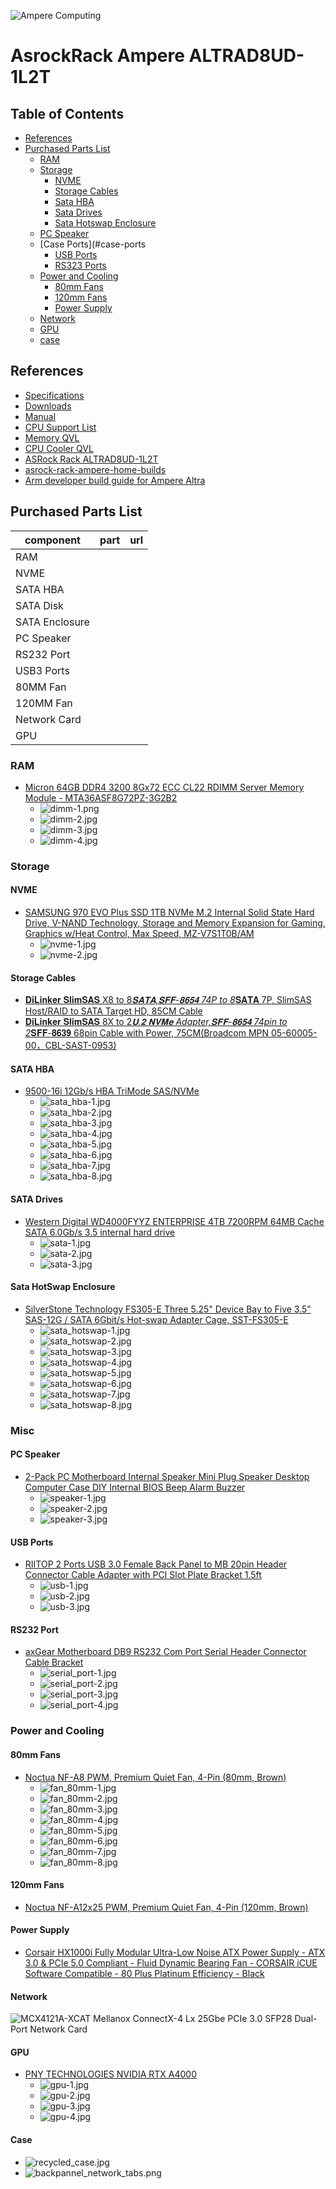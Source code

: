 ![Ampere Computing](https://avatars2.githubusercontent.com/u/34519842?s=400&u=1d29afaac44f477cbb0226139ec83f73faefe154&v=4)

# AsrockRack Ampere ALTRAD8UD-1L2T

## Table of Contents
* [References](#references)
* [Purchased Parts List](#purchased-parts-list)
  * [RAM](#ram)
  * [Storage](#storage)
    * [NVME](#nvme)
    * [Storage Cables](#storage-cables)
    * [Sata HBA](#sata-hba)
    * [Sata Drives](#sata-drives)
    * [Sata Hotswap Enclosure](#sata-hotswap-enclosure)
  * [PC Speaker](#pc-speaker)
  * [Case Ports](#case-ports
    * [USB Ports](#usb-ports)
    * [RS323 Ports](#rs232-port)
  * [Power and Cooling](#power-and-cooling)
    * [80mm Fans](#80mm-fans)
    * [120mm Fans](#120mm-fans)
    * [Power Supply](#power-supply)
  * [Network](#network)
  * [GPU](#gpu)
  * [case](#case)

## References

* [Specifications](https://www.asrockrack.com/general/productdetail.asp?Model=ALTRAD8UD-1L2T#Specifications)
* [Downloads](https://www.asrockrack.com/general/productdetail.asp?Model=ALTRAD8UD-1L2T#Download)
* [Manual](https://www.asrockrack.com/general/productdetail.asp?Model=ALTRAD8UD-1L2T#Manual)
* [CPU Support List](https://www.asrockrack.com/general/productdetail.asp?Model=ALTRAD8UD-1L2T#CPU)
* [Memory QVL](https://www.asrockrack.com/general/productdetail.asp?Model=ALTRAD8UD-1L2T#Memory)
* [CPU Cooler QVL](https://www.asrockrack.com/support/CPUCooler/ALTRAD8UD-1L2T1)
* [ASRock Rack ALTRAD8UD-1L2T](https://www.asrockrack.com/general/productdetail.asp?Model=ALTRAD8UD-1L2T#Memory)
* [asrock-rack-ampere-home-builds](https://community.amperecomputing.com/t/asrock-rack-ampere-home-builds/769/36)
* [Arm developer build guide for Ampere Altra](https://community.amperecomputing.com/t/arm-developer-build-guide-for-ampere-altra/786)

## Purchased Parts List

|component|part|url|
| --- | --- | --- |
| RAM | | | 
| NVME | | |
| SATA HBA | | | 
| SATA Disk | | | 
| SATA Enclosure | | | 
| PC Speaker | | | 
| RS232 Port | | | 
| USB3 Ports | | | 
| 80MM Fan | | | 
| 120MM Fan | | | 
| Network Card | | | 
| GPU | | | 

### RAM

* [Micron 64GB DDR4 3200 8Gx72 ECC CL22 RDIMM Server Memory Module - MTA36ASF8G72PZ-3G2B2](https://www.newegg.com/micron-64gb-288-pin-ddr4-sdram/p/1FR-009G-00004?item=9SIA7S6JP41456&utm_source=transactional&utm_medium=email&cm_mmc=TEMC-Delivery-Notice-USA-_-101932&utm_campaign=TEMC-Delivery-Notice-USA-_-101932)
  * ![dimm-1.png](./img/dimm-1.png)
  * ![dimm-2.jpg](./img/dimm-2.jpg)
  * ![dimm-3.jpg](./img/dimm-3.jpg)
  * ![dimm-4.jpg](./img/dimm-4.jpg)

### Storage

#### NVME
* [SAMSUNG 970 EVO Plus SSD 1TB NVMe M.2 Internal Solid State Hard Drive, V-NAND Technology, Storage and Memory Expansion for Gaming, Graphics w/Heat Control, Max Speed, MZ-V7S1T0B/AM](https://www.amazon.com/gp/product/B07MFZY2F2/ref=ppx_yo_dt_b_asin_title_o02_s00?ie=UTF8&th=1)
  * ![nvme-1.jpg](./img/nvme-1.jpg)
  * ![nvme-2.jpg](./img/nvme-2.jpg)

#### Storage Cables

* [𝐃𝐢𝐋𝐢𝐧𝐤𝐞𝐫 𝐒𝐥𝐢𝐦𝐒𝐀𝐒 X8 to 8*𝐒𝐀𝐓𝐀,𝐒𝐅𝐅-𝟖𝟔𝟓𝟒 74P to 8*𝐒𝐀𝐓𝐀 7P, SlimSAS Host/RAID to SATA Target HD, 85CM Cable](https://www.amazon.com/dp/B09S3NKZNZ?ref=ppx_yo2ov_dt_b_fed_asin_title)
* [𝐃𝐢𝐋𝐢𝐧𝐤𝐞𝐫 𝐒𝐥𝐢𝐦𝐒𝐀𝐒 8X to 2*𝐔.𝟐 𝐍𝐕𝐌𝐞 Adapter,𝐒𝐅𝐅-𝟖𝟔𝟓𝟒 74pin to 2*𝐒𝐅𝐅-𝟖𝟔𝟑𝟗 68pin Cable with Power, 75CM(Broadcom MPN 05-60005-00，CBL-SAST-0953)](https://www.amazon.com/dp/B098JBS7QD?ref=ppx_yo2ov_dt_b_fed_asin_title)

#### SATA HBA
* [9500-16i 12Gb/s HBA TriMode SAS/NVMe](https://www.amazon.com/dp/B08926P9R4?ref=ppx_yo2ov_dt_b_fed_asin_title)
  * ![sata_hba-1.jpg](./img/sata_hba-1.jpg)
  * ![sata_hba-2.jpg](./img/sata_hba-2.jpg)
  * ![sata_hba-3.jpg](./img/sata_hba-3.jpg)
  * ![sata_hba-4.jpg](./img/sata_hba-4.jpg)
  * ![sata_hba-5.jpg](./img/sata_hba-6.jpg)
  * ![sata_hba-6.jpg](./img/sata_hba-6.jpg)
  * ![sata_hba-7.jpg](./img/sata_hba-7.jpg)
  * ![sata_hba-8.jpg](./img/sata_hba-8.jpg)

#### SATA Drives
* [Western Digital WD4000FYYZ ENTERPRISE 4TB 7200RPM 64MB Cache SATA 6.0Gb/s 3.5 internal hard drive](https://www.amazon.com/Western-Digital-WD4000FYYZ-ENTERPRISE-internal/dp/B00CVT9UH2/ref=sr_1_3?crid=27PI74WQQZOCI&dib=eyJ2IjoiMSJ9.ogxAhN4wR1NH4UnfQJC84Xj1p62sw3-QWS49RqSMCMWYDnZYBB98c5kf-7p4nUg9CxtWxNuvko8tc17ekqBsh6db4SYKuwhwV1TtwDrFXQW1T5EiQK7GBkt0VXv3dzGcY-go_gIA2fEBMtXugrw8hkqksqCzJcYTtNW0M7Zm2BjpFVNHm0MpLp7BK6wskZaYqcee4icygOe97_XENR6v1I32Nx2Sbv2vxUch5MABV1Y.gn76R_ivLkIQ3L657GsVfVMEO3geysKosclT3NzgsAU&dib_tag=se&keywords=wd4000fyyz%2B4tb&qid=1733937411&sprefix=WD4000FYYZ%2Caps%2C140&sr=8-3&th=1)
  * ![sata-1.jpg](./img/sata-1.jpg)
  * ![sata-2.jpg](./img/sata-2.jpg)
  * ![sata-3.jpg](./img/sata-3.jpg)

#### Sata HotSwap Enclosure
* [SilverStone Technology FS305-E Three 5.25" Device Bay to Five 3.5" SAS-12G / SATA 6Gbit/s Hot-swap Adapter Cage, SST-FS305-E](https://www.amazon.com/dp/B0BR8PSJ9V?ref=ppx_yo2ov_dt_b_fed_asin_title)
  * ![sata_hotswap-1.jpg](./img/sata_hotswap-1.jpg)
  * ![sata_hotswap-2.jpg](./img/sata_hotswap-2.jpg)
  * ![sata_hotswap-3.jpg](./img/sata_hotswap-3.jpg)
  * ![sata_hotswap-4.jpg](./img/sata_hotswap-4.jpg)
  * ![sata_hotswap-5.jpg](./img/sata_hotswap-5.jpg)
  * ![sata_hotswap-6.jpg](./img/sata_hotswap-6.jpg)
  * ![sata_hotswap-7.jpg](./img/sata_hotswap-7.jpg)
  * ![sata_hotswap-8.jpg](./img/sata_hotswap-8.jpg)

### Misc

#### PC Speaker

* [2-Pack PC Motherboard Internal Speaker Mini Plug Speaker Desktop Computer Case DIY Internal BIOS Beep Alarm Buzzer](https://www.amazon.com/gp/product/B0BKG3YB3X/ref=ppx_yo_dt_b_asin_title_o01_s00?ie=UTF8&psc=1)
  * ![speaker-1.jpg](./img/speaker-1.jpg)
  * ![speaker-2.jpg](./img/speaker-2.jpg)
  * ![speaker-3.jpg](./img/speaker-3.jpg)

#### USB Ports

* [RIITOP 2 Ports USB 3.0 Female Back Panel to MB 20pin Header Connector Cable Adapter with PCI Slot Plate Bracket 1.5ft](https://www.amazon.com/gp/product/B01KJPUI5W/ref=ppx_yo_dt_b_asin_title_o06_s00?ie=UTF8&th=1)
  * ![usb-1.jpg](./img/usb-1.jpg)
  * ![usb-2.jpg](./img/usb-2.jpg)
  * ![usb-3.jpg](./img/usb-3.jpg)

#### RS232 Port

* [axGear Motherboard DB9 RS232 Com Port Serial Header Connector Cable Bracket](https://www.amazon.com/dp/B072BBM6VP?ref=ppx_yo2ov_dt_b_fed_asin_title)
  * ![serial_port-1.jpg](./img/serial_port-1.jpg)
  * ![serial_port-2.jpg](./img/serial_port-2.jpg)
  * ![serial_port-3.jpg](./img/serial_port-3.jpg)
  * ![serial_port-4.jpg](./img/serial_port-4.jpg)

### Power and Cooling

#### 80mm Fans
* [Noctua NF-A8 PWM, Premium Quiet Fan, 4-Pin (80mm, Brown)](https://www.amazon.com/gp/product/B00NEMG62M/ref=ppx_yo_dt_b_asin_title_o03_s00?ie=UTF8&th=1)
  * ![fan_80mm-1.jpg](./img/fan_80mm-1.jpg)
  * ![fan_80mm-2.jpg](./img/fan_80mm-2.jpg)
  * ![fan_80mm-3.jpg](./img/fan_80mm-3.jpg)
  * ![fan_80mm-4.jpg](./img/fan_80mm-4.jpg)
  * ![fan_80mm-5.jpg](./img/fan_80mm-5.jpg)
  * ![fan_80mm-6.jpg](./img/fan_80mm-6.jpg)
  * ![fan_80mm-7.jpg](./img/fan_80mm-7.jpg)
  * ![fan_80mm-8.jpg](./img/fan_80mm-8.jpg)

#### 120mm Fans
* [Noctua NF-A12x25 PWM, Premium Quiet Fan, 4-Pin (120mm, Brown)](https://www.amazon.com/gp/product/B07C5VG64V/ref=ppx_yo_dt_b_asin_title_o03_s00?ie=UTF8&psc=1)

#### Power Supply
* [Corsair HX1000i Fully Modular Ultra-Low Noise ATX Power Supply - ATX 3.0 & PCIe 5.0 Compliant - Fluid Dynamic Bearing Fan - CORSAIR iCUE Software Compatible - 80 Plus Platinum Efficiency - Black](https://amazon.com/dp/B0BZ2CRW8H?ref=ppx_yo2ov_dt_b_fed_asin_title&th=1)

#### Network
![MCX4121A-XCAT Mellanox ConnectX-4 Lx 25Gbe PCIe 3.0 SFP28 Dual-Port Network Card](https://www.newegg.com/p/14U-005H-001A1)

#### GPU

* [PNY TECHNOLOGIES NVIDIA RTX A4000](https://www.amazon.com/dp/B09G21MBW2?ref=ppx_yo2ov_dt_b_fed_asin_title)
  * ![gpu-1.jpg](./img/gpu-1.jpg)
  * ![gpu-2.jpg](./img/gpu-2.jpg)
  * ![gpu-3.jpg](./img/gpu-3.jpg)
  * ![gpu-4.jpg](./img/gpu-4.jpg)

#### Case

* ![recycled_case.jpg](./img/recycled_case.jpg)
* ![backpannel_network_tabs.png](./img/backpannel_network_tabs.png)
